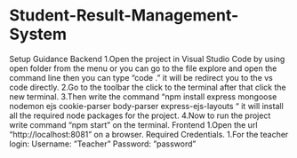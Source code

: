 # Student-Result-Management-System
Setup Guidance 
Backend
1.Open the project in Visual Studio Code by using open folder from the menu or you can go to the file explore and open the command line then you can type “code .” it will be redirect you to the vs code directly.
2.Go to the toolbar the click to the terminal after that click the new terminal.
3.Then write the command “npm install express mongoose nodemon ejs cookie-parser body-parser express-ejs-layouts “ it will install all the required node packages for the project.
4.Now to run the project write command “npm start” on the terminal.
Frontend
1.Open the url “http://localhost:8081” on a browser.
Required Credentials.
1.For the teacher login:
Username: ”Teacher”
Password: ”password”
